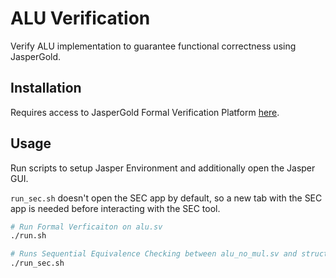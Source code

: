 # ALU Verification

Verify ALU implementation to guarantee functional correctness using JasperGold.

## Installation

Requires access to JasperGold Formal Verification Platform [here](https://www.cadence.com/en_US/home/tools/system-design-and-verification/formal-and-static-verification.html).

## Usage

Run scripts to setup Jasper Environment and additionally open the Jasper GUI. 

`run_sec.sh` doesn't open the SEC app by default, so a new tab with the SEC app is needed before interacting with the SEC tool.

```bash
# Run Formal Verficaiton on alu.sv
./run.sh

# Runs Sequential Equivalence Checking between alu_no_mul.sv and structural_alu.sv
./run_sec.sh
```
